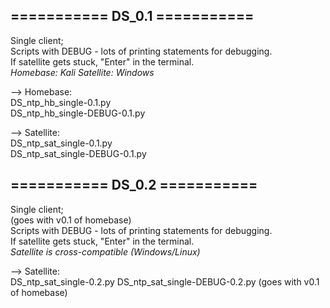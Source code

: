 ## =========== DS_0.1 ===========
Single client;\
Scripts with DEBUG - lots of printing statements for debugging.\
If satellite gets stuck, "Enter" in the terminal.\
*Homebase: Kali*
*Satellite: Windows*

--> Homebase:\
DS_ntp_hb_single-0.1.py\
DS_ntp_hb_single-DEBUG-0.1.py


--> Satellite:\
DS_ntp_sat_single-0.1.py\
DS_ntp_sat_single-DEBUG-0.1.py

## =========== DS_0.2 ===========
Single client;\
(goes with v0.1 of homebase)\
Scripts with DEBUG - lots of printing statements for debugging.\
If satellite gets stuck, "Enter" in the terminal.\
*Satellite is cross-compatible (Windows/Linux)*

--> Satellite:\
DS_ntp_sat_single-0.2.py
DS_ntp_sat_single-DEBUG-0.2.py (goes with v0.1 of homebase)
